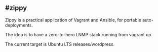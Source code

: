 #zippy
---
Zippy is a practical application of Vagrant and Ansible, for portable auto-deployments.

The idea is to have a zero-to-hero LNMP stack running from vagrant up.

The current target is Ubuntu LTS releases/wordpress.
